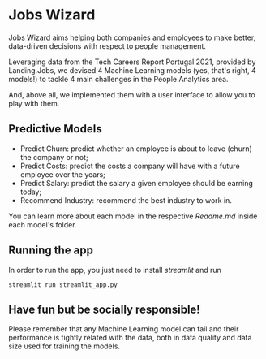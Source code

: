 # Jobs Wizard

[Jobs Wizard](https://www.jobswizard.tech/) aims helping both companies and employees to make better, data-driven decisions with respect to people management.

Leveraging data from the Tech Careers Report Portugal 2021, provided by Landing.Jobs, we devised 4 Machine Learning models (yes, that's right, 4 models!) to tackle 4 main challenges in the People Analytics area.

And, above all, we implemented them with a user interface to allow you to play with them.

## Predictive Models

* Predict Churn: predict whether an employee is about to leave (churn) the company or not;
* Predict Costs: predict the costs a company will have with a future employee over the years;
* Predict Salary: predict the salary a given employee should be earning today;
* Recommend Industry: recommend the best industry to work in.

You can learn more about each model in the respective *Readme.md* inside each model's folder.

## Running the app

In order to run the app, you just need to install *streamlit* and run
```
streamlit run streamlit_app.py
```

## Have fun but be socially responsible!

Please remember that any Machine Learning model can fail and their performance is tightly related with the data, both in data quality and data size used for training the models.
